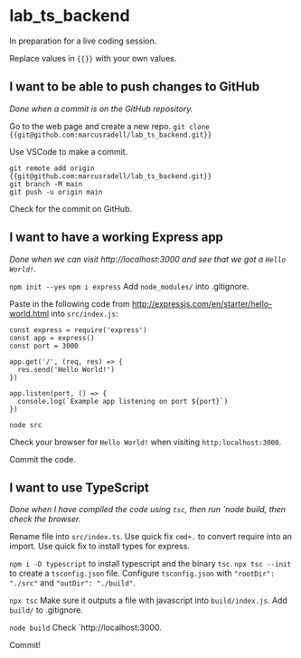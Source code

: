 # lab_ts_backend

In preparation for a live coding session.

Replace values in `{{}}` with your own values.

## I want to be able to push changes to GitHub

_Done when a commit is on the GitHub repository._

Go to the web page and create a new repo.
`git clone {{git@github.com:marcusradell/lab_ts_backend.git}}`

Use VSCode to make a commit.

```
git remote add origin {{git@github.com:marcusradell/lab_ts_backend.git}}
git branch -M main
git push -u origin main
```

Check for the commit on GitHub.

## I want to have a working Express app

_Done when we can visit http://localhost:3000 and see that we got a `Hello World!`._

`npm init --yes`
`npm i express`
Add `node_modules/` into .gitignore.

Paste in the following code from http://expressjs.com/en/starter/hello-world.html into `src/index.js`:

```
const express = require('express')
const app = express()
const port = 3000

app.get('/', (req, res) => {
  res.send('Hello World!')
})

app.listen(port, () => {
  console.log(`Example app listening on port ${port}`)
})
```

`node src`

Check your browser for `Hello World!` when visiting `http:localhost:3000`.

Commit the code.

## I want to use TypeScript

_Done when I have compiled the code using `tsc`, then run `node build, then check the browser._

Rename file into `src/index.ts`.
Use quick fix `cmd+.` to convert require into an import.
Use quick fix to install types for express.

`npm i -D typescript` to install typescript and the binary `tsc`.
`npx tsc --init` to create a `tsconfig.json` file.
Configure `tsconfig.json` with `"rootDir": "./src"` and `"outDir": "./build"`.

`npx tsc`
Make sure it outputs a file with javascript into `build/index.js`.
Add `build/` to .gitignore.

`node build`
Check `http://localhost:3000.

Commit!
